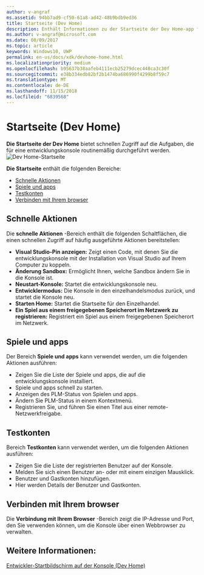 ```yaml
---
author: v-angraf
ms.assetid: 94bb7ad9-cf50-61a8-ad42-48b9bdb9ed36
title: Startseite (Dev Home)
description: Enthält Informationen zu der Startseite der Dev Home-app für Xbox One.
ms.author: v-angraf@microsoft.com
ms.date: 08/09/2017
ms.topic: article
keywords: Windows10, UWP
permalink: en-us/docs/xdk/devhome-home.html
ms.localizationpriority: medium
ms.openlocfilehash: b95637b38aafeb4111ecb25279dcec448ca3c30f
ms.sourcegitcommit: e38b334edb82bf2b1474ba686990f4299b8f59c7
ms.translationtype: MT
ms.contentlocale: de-DE
ms.lasthandoff: 11/15/2018
ms.locfileid: "6839568"
---
```

# <a name="home-page-dev-home"></a>Startseite (Dev Home)
   
  
**Die Startseite der Dev Home** bietet schnellen Zugriff auf die Aufgaben, die für eine entwicklungskonsole routinemäßig durchgeführt werden.   
 ![Dev Home-Startseite](images/devhome_home.png)   
  
**Die Startseite** enthält die folgenden Bereiche:   
 
   *  [Schnelle Aktionen](#ID4EEB)  
   *  [Spiele und apps](#ID4EPC)  
   *  [Testkonten](#ID4EQD)  
   *  [Verbinden mit Ihrem browser](#ID4EFE)  

 
<a id="ID4EEB"></a>

   

## <a name="quick-actions"></a>Schnelle Aktionen  
   
  
Die **schnelle Aktionen** -Bereich enthält die folgenden Schaltflächen, die einen schnellen Zugriff auf häufig ausgeführte Aktionen bereitstellen:   
 
   *  **Visual Studio-Pin anzeigen:** Zeigt einen Code, mit denen Sie die entwicklungskonsole mit der Installation von Visual Studio auf Ihrem Computer zu koppeln.   
   *  **Änderung Sandbox:** Ermöglicht Ihnen, welche Sandbox ändern Sie in die Konsole ist.   
   *  **Neustart-Konsole:** Startet die entwicklungskonsole neu.   
   *  **Entwicklermodus:** Die Konsole in den einzelhandelsmodus zurück, und startet die Konsole neu.   
   *  **Starten Home:** Startet die Startseite für den Einzelhandel.   
   *  **Ein Spiel aus einem freigegebenen Speicherort im Netzwerk zu registrieren:** Registriert ein Spiel aus einem freigegebenen Speicherort im Netzwerk.   

  
<a id="ID4EPC"></a>

   

## <a name="games--apps"></a>Spiele und apps   
   
  
Der Bereich **Spiele und apps** kann verwendet werden, um die folgenden Aktionen ausführen:   
 
   *  Zeigen Sie die Liste der Spiele und apps, die auf die entwicklungskonsole installiert.  
   *  Spiele und apps schnell zu starten.  
   *  Anzeigen des PLM-Status von Spielen und apps.  
   *  Ändern Sie PLM-Status in einem Kontextmenü.  
   *  Registrieren Sie, und führen Sie einen Titel aus einer remote-Netzwerkfreigabe.

  
<a id="ID4EQD"></a>

   

## <a name="test-accounts"></a>Testkonten  
   
  
Bereich **Testkonten** kann verwendet werden, um die folgenden Aktionen ausführen:   
 
   *  Zeigen Sie die Liste der registrierten Benutzer auf der Konsole.  
   *  Melden Sie sich einen Benutzer an- oder mit einem einzigen Mausklick.  
   *  Benutzer und Gastkonten hinzufügen.  
   *  Hier werden Details der Benutzer und Gastkonten.  

  
<a id="ID4EFE"></a>

   

## <a name="connect-with-your-browser"></a>Verbinden mit Ihrem browser  
   
  
Die **Verbindung mit Ihrem Browser** -Bereich zeigt die IP-Adresse und Port, den Sie verwenden können, um die Konsole über einen Webbrowser zu verwalten.   
  
<a id="ID4EPE"></a>

   

## <a name="see-also"></a>Weitere Informationen:  
 [Entwickler-Startbildschirm auf der Konsole (Dev Home)](dev-home.md)

  
